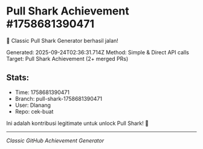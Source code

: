 # Pull Shark Achievement #1758681390471

🦈 Classic Pull Shark Generator berhasil jalan!

Generated: 2025-09-24T02:36:31.714Z
Method: Simple & Direct API calls
Target: Pull Shark Achievement (2+ merged PRs)

## Stats:
- Time: 1758681390471
- Branch: pull-shark-1758681390471  
- User: Dlanang
- Repo: cek-buat

Ini adalah kontribusi legitimate untuk unlock Pull Shark! 🚀

---
*Classic GitHub Achievement Generator*
